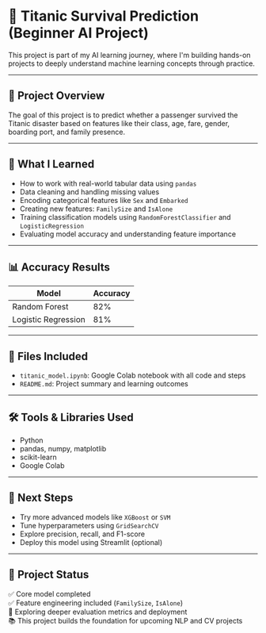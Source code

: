 # 🚢 Titanic Survival Prediction (Beginner AI Project)

This project is part of my AI learning journey, where I'm building hands-on projects to deeply understand machine learning concepts through practice.

---

## 📘 Project Overview

The goal of this project is to predict whether a passenger survived the Titanic disaster based on features like their class, age, fare, gender, boarding port, and family presence.

---

## 🧠 What I Learned

- How to work with real-world tabular data using `pandas`
- Data cleaning and handling missing values
- Encoding categorical features like `Sex` and `Embarked`
- Creating new features: `FamilySize` and `IsAlone`
- Training classification models using `RandomForestClassifier` and `LogisticRegression`
- Evaluating model accuracy and understanding feature importance

---

## 📊 Accuracy Results

| Model | Accuracy |
|-------|----------|
| Random Forest | 82% |
| Logistic Regression | 81% |

---

## 📁 Files Included

- `titanic_model.ipynb`: Google Colab notebook with all code and steps
- `README.md`: Project summary and learning outcomes

---

## 🛠️ Tools & Libraries Used

- Python
- pandas, numpy, matplotlib
- scikit-learn
- Google Colab

---

## 📌 Next Steps

- Try more advanced models like `XGBoost` or `SVM`
- Tune hyperparameters using `GridSearchCV`
- Explore precision, recall, and F1-score
- Deploy this model using Streamlit (optional)

---

## 🧪 Project Status

✅ Core model completed  
✅ Feature engineering included (`FamilySize`, `IsAlone`)  
🚧 Exploring deeper evaluation metrics and deployment  
📚 This project builds the foundation for upcoming NLP and CV projects
